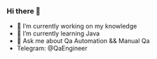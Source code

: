 ### Hi there 👋

- 🔭 I’m currently working on my knowledge
- 🌱 I’m currently learning Java
- 💬 Ask me about Qa Automation && Manual Qa
-    Telegram: @QaEngineer
